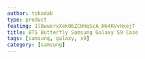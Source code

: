 ```yaml
---
author: tokodab
type: product
featimg: 1lBwuerxXekO6ZCHHqScA_H64KVvHxejT
title: BTS Butterfly Samsung Galaxy S9 Case
tags: [samsung, galaxy, s9]
category: [samsung]
---
```

